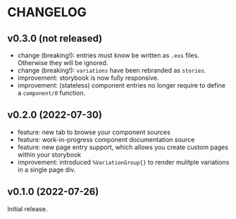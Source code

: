 # CHANGELOG

## v0.3.0 (not released)

- change (breaking!): entries must know be written as `.exs` files. Otherwise they will be ignored.
- change (breaking!): `variations` have been rebranded as `stories`.
- improvement: storybook is now fully responsive.
- improvement: (stateless) component entries no longer require to define a `component/0` function.

## v0.2.0 (2022-07-30)

- feature: new tab to browse your component sources
- feature: work-in-progress component documentation source
- feature: new page entry support, which allows you create custom pages within your storybook
- improvement: introduced `%VariationGroup{}` to render mulitple variations in a single page div.

## v0.1.0 (2022-07-26)

Initial release.
